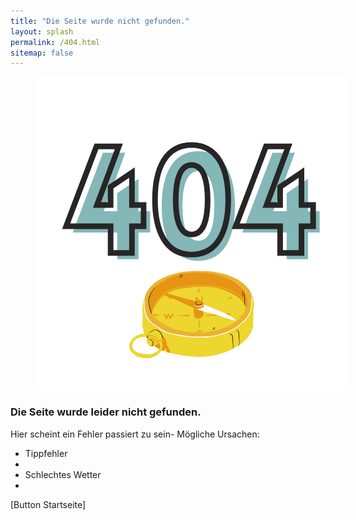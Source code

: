 ```yaml
---
title: "Die Seite wurde nicht gefunden."
layout: splash
permalink: /404.html
sitemap: false
---
```


<figure style="width: 500px" class="align-right">
  <img src="https://github.com/mbosselmann/portfolio/blob/master/assets/images/404kompass.png?raw=true" alt="">
  </figure>

### Die Seite wurde leider nicht gefunden.

Hier scheint ein Fehler passiert zu sein- Mögliche Ursachen:
* Tippfehler
* 
* Schlechtes Wetter
* 
 
[Button Startseite]
